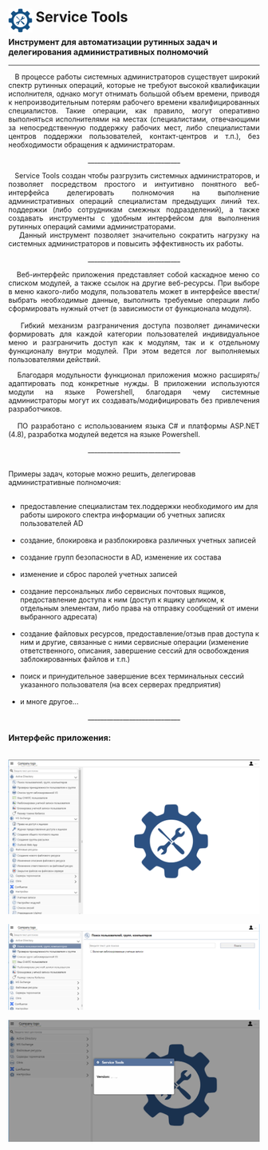 <h1 align="left" vertical-align="center"><img src="./servicetools.svg" alt="Service Tools" align="left" vertical-align="center" width="48px" height="48px">&nbsp;Service Tools</h1>
<h3>Инструмент для автоматизации рутинных задач и делегирования административных полномочий</h3>
<hr>
<p  align="justify">
&nbsp;&nbsp;&nbsp;В процессе работы системных администраторов существует широкий спектр рутинных операций, которые не требуют высокой квалификации исполнителя, однако могут отнимать большой объем времени, приводя к непроизводительным потерям рабочего времени квалифицированных специалистов. Такие операции, как правило, могут оперативно выполняться исполнителями на местах (специалистами, отвечающими за непосредственную поддержку рабочих мест, либо специалистами центров поддержки пользователей, контакт-центров и т.п.), без необходимости обращения к администраторам.</p>
<p align="center">_____________________________</p>
<p  align="justify">
&nbsp;&nbsp;&nbsp;Service Tools создан чтобы разгрузить системных администраторов, и позволяет посредством простого и интуитивно понятного веб-интерфейса делегировать полномочия на выполнение административных операций специалистам предыдущих линий тех. поддержки (либо сотрудникам смежных подразделений),
а также создавать инструменты с удобным интерфейсом для выполнения рутинных операций самими администраторами.<br>
&nbsp;&nbsp;&nbsp;Данный инструмент позволяет значительно сократить нагрузку на системных администраторов и повысить эффективность их работы.<br>
</p>
<p align="center">_____________________________</p>
<p  align="justify">
&nbsp;&nbsp;&nbsp;Веб-интерфейс приложения представляет собой каскадное меню со списком модулей, а также ссылок на другие веб-ресурсы.
При выборе в меню какого-либо модуля, пользователь может в интерфейсе ввести/выбрать необходимые данные, выполнить требуемые операции либо сформировать нужный отчет (в зависимости от функционала модуля).<br><br>
&nbsp;&nbsp;&nbsp;Гибкий механизм разграничения доступа позволяет динамически формировать для каждой категории пользователей индивидуальное меню и разграничить доступ как к модулям, так и к отдельному функционалу внутри модулей.
При этом ведется лог выполняемых пользователями действий.
<p  align="justify">
&nbsp;&nbsp;&nbsp;Благодаря модульности функционал приложения можно расширять/адаптировать под конкретные нужды.
В приложении используются модули на языке Powershell, благодаря чему системные администраторы могут их создавать/модифицировать без привлечения разработчиков.<br><br>
&nbsp;&nbsp;&nbsp;ПО разработано с использованием языка C# и платформы ASP.NET (4.8), разработка модулей ведется на языке Powershell.
</p>
<p align="center">_____________________________</p>

<br>Примеры задач, которые можно решить, делегировав административные полномочия:
<ul>
&nbsp;&nbsp;&nbsp;<li>предоставление специалистам тех.поддержки необходимого им для работы широкого спектра информации об учетных записях пользователей AD</li>
&nbsp;&nbsp;&nbsp;<li>создание, блокировка и разблокировка различных учетных записей</li>
&nbsp;&nbsp;&nbsp;<li>создание групп безопасности в AD, изменение их состава</li>
&nbsp;&nbsp;&nbsp;<li>изменение и сброс паролей учетных записей</li>
&nbsp;&nbsp;&nbsp;<li>создание персональных либо сервисных почтовых ящиков, предоставление доступа к ним (доступ к ящику целиком, к отдельным элементам, либо права на отправку сообщений от имени выбранного адресата)</li>
&nbsp;&nbsp;&nbsp;<li>создание файловых ресурсов, предоставление/отзыв прав доступа к ним и другие, связанные с ними сервисные операции (изменение ответственного, описания, завершение сессий для освобождения заблокированных файлов и т.п.)</li>
&nbsp;&nbsp;&nbsp;<li>поиск и принудительное завершение всех терминальных сессий указанного пользователя (на всех серверах предприятия)</li>
&nbsp;&nbsp;&nbsp;<li>и многе другое...</li>
</ul>
<p align="center">_____________________________</p>
<h3>Интерфейс приложения:</h3><br>
<img src="./sreenshot1.png" alt="Service Tools">
<br><br>
<img src="./sreenshot2.png" alt="Service Tools">
<br><br>
<img src="./sreenshot3.png" alt="Service Tools">
